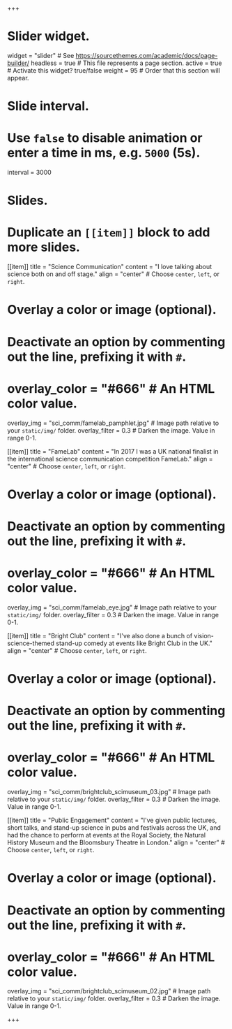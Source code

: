 +++
# Slider widget.
widget = "slider"  # See https://sourcethemes.com/academic/docs/page-builder/
headless = true  # This file represents a page section.
active = true  # Activate this widget? true/false
weight = 95  # Order that this section will appear.

# Slide interval.
# Use `false` to disable animation or enter a time in ms, e.g. `5000` (5s).
interval = 3000

# Slides.
# Duplicate an `[[item]]` block to add more slides.
[[item]]
  title = "Science Communication"
  content = "I love talking about science both on and off stage."
  align = "center"  # Choose `center`, `left`, or `right`.

  # Overlay a color or image (optional).
  #   Deactivate an option by commenting out the line, prefixing it with `#`.
  # overlay_color = "#666"  # An HTML color value.
  overlay_img = "sci_comm/famelab_pamphlet.jpg"  # Image path relative to your `static/img/` folder.
  overlay_filter = 0.3  # Darken the image. Value in range 0-1.

[[item]]
  title = "FameLab"
  content = "In 2017 I was a UK national finalist in the international science communication competition FameLab."
  align = "center"  # Choose `center`, `left`, or `right`.

  # Overlay a color or image (optional).
  #   Deactivate an option by commenting out the line, prefixing it with `#`.
  # overlay_color = "#666"  # An HTML color value.
  overlay_img = "sci_comm/famelab_eye.jpg"  # Image path relative to your `static/img/` folder.
  overlay_filter = 0.3  # Darken the image. Value in range 0-1.

[[item]]
  title = "Bright Club"
  content = "I've also done a bunch of vision-science-themed stand-up comedy at events like Bright Club in the UK."
  align = "center"  # Choose `center`, `left`, or `right`.

  # Overlay a color or image (optional).
  #   Deactivate an option by commenting out the line, prefixing it with `#`.
  # overlay_color = "#666"  # An HTML color value.
  overlay_img = "sci_comm/brightclub_scimuseum_03.jpg"  # Image path relative to your `static/img/` folder.
  overlay_filter = 0.3  # Darken the image. Value in range 0-1.
  
[[item]]
  title = "Public Engagement"
  content = "I've given public lectures, short talks, and stand-up science in pubs and festivals across the UK, and had the chance to perform at events at the Royal Society, the Natural History Museum and the Bloomsbury Theatre in London."
  align = "center"  # Choose `center`, `left`, or `right`.

  # Overlay a color or image (optional).
  #   Deactivate an option by commenting out the line, prefixing it with `#`.
  # overlay_color = "#666"  # An HTML color value.
  overlay_img = "sci_comm/brightclub_scimuseum_02.jpg"  # Image path relative to your `static/img/` folder.
  overlay_filter = 0.3  # Darken the image. Value in range 0-1.

+++
